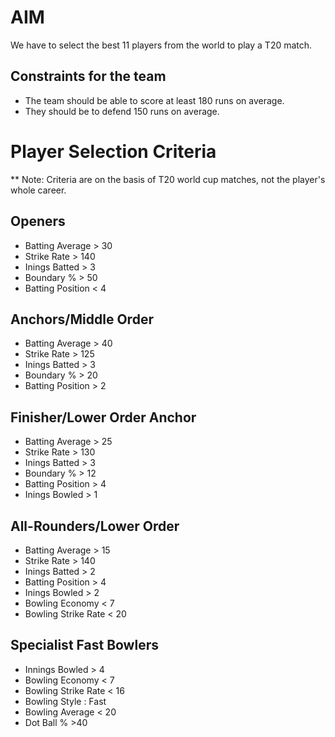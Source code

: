 # AIM
We have to select the best 11 players from the world to play a T20 match.
## Constraints for the team
* The team should be able to score at least 180 runs on average.
* They should be to defend 150 runs on average.

# Player Selection Criteria
** Note: Criteria are on the basis of T20 world cup matches, not the player's whole career.
## Openers

* Batting Average > 30
* Strike Rate > 140
* Inings Batted > 3
* Boundary % > 50
* Batting Position < 4

## Anchors/Middle Order

* Batting Average > 40
* Strike Rate > 125
* Inings Batted > 3
* Boundary % > 20
* Batting Position > 2

## Finisher/Lower Order Anchor

* Batting Average > 25
* Strike Rate > 130
* Inings Batted > 3
* Boundary % > 12
* Batting Position > 4
* Inings Bowled > 1

## All-Rounders/Lower Order

* Batting Average > 15
* Strike Rate > 140
* Inings Batted > 2
* Batting Position > 4
* Inings Bowled > 2
* Bowling Economy < 7
* Bowling Strike Rate < 20

## Specialist Fast Bowlers

* Innings Bowled > 4
* Bowling Economy < 7
* Bowling Strike Rate < 16
* Bowling Style : Fast
* Bowling Average < 20
* Dot Ball % >40
